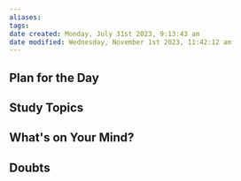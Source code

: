 ```yaml
---
aliases: 
tags: 
date created: Monday, July 31st 2023, 9:13:43 am
date modified: Wednesday, November 1st 2023, 11:42:12 am
---
```


## Plan for the Day

## Study Topics

## What's on Your Mind?

## Doubts